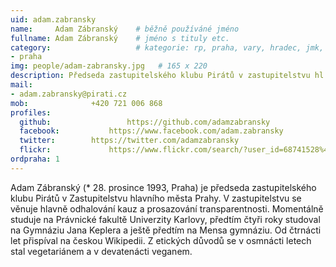 ```yaml
---
uid: adam.zabransky
name:     Adam Zábranský  	# běžně používáné jméno
fullname: Adam Zábranský  	# jméno s tituly etc.
category:                 	# kategorie: rp, praha, vary, hradec, jmk, senat
- praha
img: people/adam-zabransky.jpg   # 165 x 220
description: Předseda zastupitelského klubu Pirátů v zastupitelstvu hl. m. Prahy             	# kratký popis, max 160 znaků
mail:
- adam.zabransky@pirati.cz
mob:			  +420 721 006 868
profiles:
  github:                 https://github.com/adamzabransky
  facebook: 		  https://www.facebook.com/adam.zabransky
  twitter: 		  https://twitter.com/adamzabransky
  flickr:     		  https://www.flickr.com/search/?user_id=68741528%40N03&sort=date-taken-desc&view_all=1&text=adam%20z%C3%A1bransk%C3%BD
ordpraha: 1
---
```


Adam Zábranský (* 28. prosince 1993, Praha) je předseda zastupitelského klubu Pirátů v Zastupitelstvu hlavního města Prahy. V zastupitelstvu se věnuje hlavně odhalování kauz a prosazování transparentnosti. Momentálně studuje na Právnické fakultě Univerzity Karlovy, předtím čtyři roky studoval na Gymnáziu Jana Keplera a ještě předtím na Mensa gymnáziu. Od čtrnácti let přispíval na českou Wikipedii. Z etických důvodů se v osmnácti letech stal vegetariánem a v devatenácti veganem.
